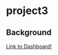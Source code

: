 # project3

## Background



[Link to Dashboard!](https://teresaflicek.github.io/project3/AirlineStockAnalysis/)
